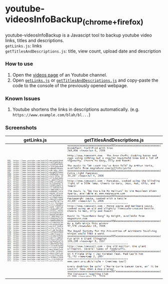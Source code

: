 # youtube-videosInfoBackup<sub>(chrome+firefox)</sub>
youtube-videosInfoBackup is a Javascipt tool to backup youtube video links, titles and descriptions.  
`getLinks.js`: links  
`getTitlesAndDescriptions.js`: title, view count, upload date and description

### How to use
1. Open the [videos page](https://www.youtube.com/user/<USER>/videos) of an Youtube channel.
2. Open [`getLinks.js`](https://raw.githubusercontent.com/daniel-barbu/youtube-backup/master/getLinks.js) or [`getTitlesAndDescriptions.js`](https://raw.githubusercontent.com/daniel-barbu/youtube-backup/master/getTitlesAndDescriptions.js) and copy-paste the code to the console of the previously opened webpage.

### Known Issues
1. Youtube shortens the links in descriptions automatically. (e.g. `https://www.example.com/blah/bl...`)

### Screenshots
|                        getLinks.js                        |                getTitlesAndDescriptions.js                |
|:---------------------------------------------------------:|:---------------------------------------------------------:|
| ![screenshot1.png not loaded correctly](/screenshot1.png) | ![screenshot2.png not loaded correctly](/screenshot2.png) |
